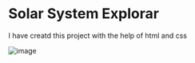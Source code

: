 # Solar System Explorar

I have creatd this project with the help of html and css

![image](https://github.com/user-attachments/assets/9f3743fe-6ee8-4508-a384-55f7bae0a363)
